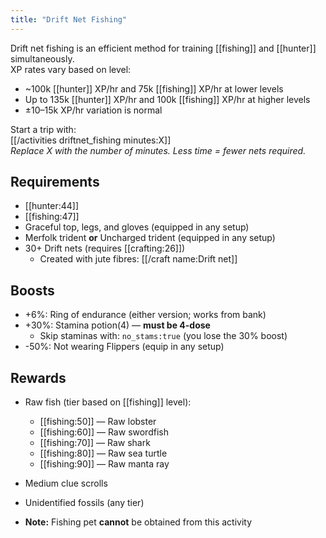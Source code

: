 ```yaml
---
title: "Drift Net Fishing"
---
```


Drift net fishing is an efficient method for training [[fishing]] and [[hunter]] simultaneously.  
XP rates vary based on level:

- ~100k [[hunter]] XP/hr and 75k [[fishing]] XP/hr at lower levels
- Up to 135k [[hunter]] XP/hr and 100k [[fishing]] XP/hr at higher levels
- ±10–15k XP/hr variation is normal

Start a trip with:  
[[/activities driftnet_fishing minutes\:X]]  
_Replace X with the number of minutes. Less time = fewer nets required._

## Requirements

- [[hunter:44]]
- [[fishing:47]]
- Graceful top, legs, and gloves (equipped in any setup)
- Merfolk trident **or** Uncharged trident (equipped in any setup)
- 30+ Drift nets (requires [[crafting:26]])
  - Created with jute fibres: [[/craft name\:Drift net]]

## Boosts

- +6%: Ring of endurance (either version; works from bank)
- +30%: Stamina potion(4) — **must be 4-dose**
  - Skip staminas with: `no_stams:true` (you lose the 30% boost)
- -50%: Not wearing Flippers (equip in any setup)

## Rewards

- Raw fish (tier based on [[fishing]] level):

  - [[fishing:50]] — Raw lobster
  - [[fishing:60]] — Raw swordfish
  - [[fishing:70]] — Raw shark
  - [[fishing:80]] — Raw sea turtle
  - [[fishing:90]] — Raw manta ray

- Medium clue scrolls
- Unidentified fossils (any tier)
- **Note:** Fishing pet **cannot** be obtained from this activity
